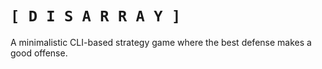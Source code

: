 # ` [ D I S A R R A Y ] `
A minimalistic CLI-based strategy game where the best defense makes a good offense.
